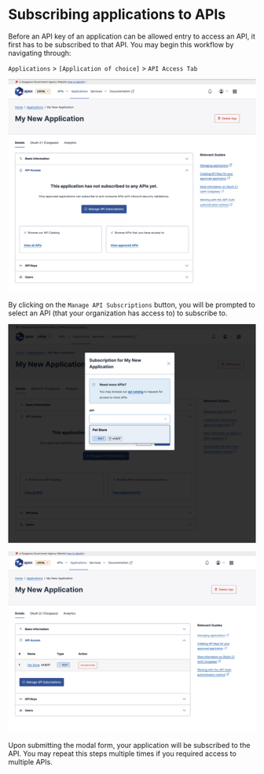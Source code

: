 # Subscribing applications to APIs

Before an API key of an application can be allowed entry to access an API, it first has to be subscribed to that API. You may begin this workflow by navigating through:

`Applications` > `[Application of choice]` > `API Access Tab`

![Image](_assets/sub-1.png)

By clicking on the `Manage API Subscriptions` button, you will be prompted to select an API (that your organization has access to) to subscribe to.

![Image](_assets/sub-2.png)

![Image](_assets/sub-3.png)

Upon submitting the modal form, your application will be subscribed to the API. You may repeat this steps multiple times if you required access to multiple APIs.
